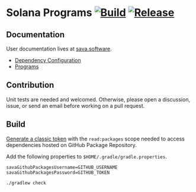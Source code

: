 # Solana Programs [![Build](https://github.com/sava-software/solana-programs/actions/workflows/gradle.yml/badge.svg)](https://github.com/sava-software/solana-programs/actions/workflows/gradle.yml) [![Release](https://github.com/sava-software/solana-programs/actions/workflows/release.yml/badge.svg)](https://github.com/sava-software/solana-programs/actions/workflows/release.yml)

## Documentation

User documentation lives at [sava.software](https://sava.software/).

* [Dependency Configuration](https://sava.software/quickstart)
* [Programs](https://sava.software/libraries/programs)

## Contribution

Unit tests are needed and welcomed. Otherwise, please open a discussion, issue, or send an email before working on a
pull request.

## Build

[Generate a classic token](https://github.com/settings/tokens) with the `read:packages` scope needed to access
dependencies hosted on GitHub Package Repository.

Add the following properties to `$HOME/.gradle/gradle.properties`.

```gradle.properties
savaGithubPackagesUsername=GITHUB_USERNAME
savaGithubPackagesPassword=GITHUB_TOKEN
```

```shell
./gradlew check
```
